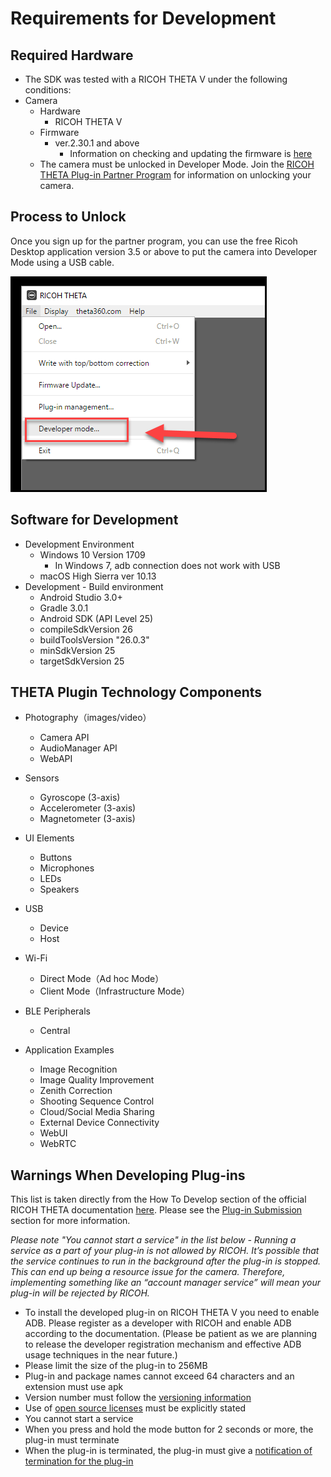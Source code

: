 # Requirements for Development

## Required Hardware 
  * The SDK was tested with a RICOH THETA V under the following conditions:
  * Camera
    * Hardware
      - RICOH THETA V
    * Firmware
      - ver.2.30.1 and above
        - Information on checking and updating the firmware is [here](https://theta360.com/en/support/manual/s/content/pc/pc_09.html)
    * The camera must be unlocked in Developer Mode. Join the 
    [RICOH THETA Plug-in Partner Program](https://api.ricoh/products/theta-plugin/) for information
    on unlocking your camera.

## Process to Unlock

Once you sign up for the partner program, you can use the free Ricoh Desktop
application version 3.5 or above to put the camera into Developer Mode using
a USB cable.

![](img/setup/developer-mode.png)
  
##  Software for Development

  * Development Environment
      * Windows 10 Version 1709
        - In Windows 7, adb connection does not work with USB
      * macOS High Sierra ver 10.13
  * Development - Build environment
      * Android Studio 3.0+
      * Gradle 3.0.1
      * Android SDK (API Level 25)
      * compileSdkVersion 26
      * buildToolsVersion "26.0.3"
      * minSdkVersion 25
      * targetSdkVersion 25


## THETA Plugin Technology Components

  * Photography（images/video）    
      * Camera API
      * AudioManager API
      * WebAPI
    
  * Sensors  
      * Gyroscope (3-axis)
      * Accelerometer (3-axis)
      * Magnetometer (3-axis)
    
  * UI Elements
      * Buttons
      * Microphones
      * LEDs
      * Speakers
    
  * USB    
      * Device
      * Host
    
  * Wi-Fi    
      * Direct Mode（Ad hoc Mode）
      * Client Mode（Infrastructure Mode）
    
  * BLE Peripherals    
      * Central
        
  * Application Examples   
      * Image Recognition
      * Image Quality Improvement
      * Zenith Correction
      * Shooting Sequence Control
      * Cloud/Social Media Sharing
      * External Device Connectivity
      * WebUI
      * WebRTC      

      
## Warnings When Developing Plug-ins
This list is taken directly from the How To Develop section of the official RICOH THETA documentation [here](https://api.ricoh/docs/theta-plugin/how-to-develop/#warnings-when-developing-plug-ins). Please see the [Plug-in Submission](http://theta360.guide/plugin-guide/workflow/submit) section for more information.

_Please note "You cannot start a service" in the list below - Running a service as a part of your plug-in is not allowed by RICOH. It’s possible that the service continues to run in the background after the plug-in is stopped. This can end up being a resource issue for the camera. Therefore, implementing something like an “account manager service” will mean your plug-in will be rejected by RICOH._  

  * To install the developed plug-in on RICOH THETA V you need to enable ADB. Please register as a developer with RICOH and enable ADB according to the documentation. (Please be patient as we are planning to release the developer registration mechanism and effective ADB usage techniques in the near future.)
  * Please limit the size of the plug-in to 256MB
  * Plug-in and package names cannot exceed 64 characters and an extension must use apk
  * Version number must follow the [versioning information](https://api.ricoh/docs/theta-plugin/how-to-develop/#version-information)
  * Use of [open source licenses](https://api.ricoh/docs/theta-plugin/how-to-develop/#open-source-licenses) must be explicitly stated
  * You cannot start a service
  * When you press and hold the mode button for 2 seconds or more, the plug-in must terminate
  * When the plug-in is terminated, the plug-in must give a [notification of termination for the plug-in](https://api.ricoh/docs/theta-plugin-reference/broadcast-intent/#notifying-completion-of-plug-in)

